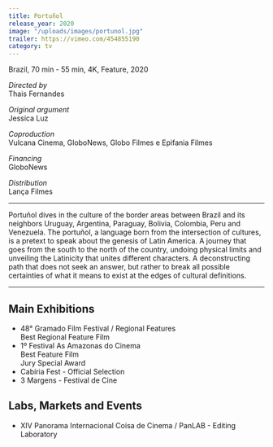 ```yaml
---
title: Portuñol
release_year: 2020
image: "/uploads/images/portunol.jpg"
trailer: https://vimeo.com/454855190
category: tv
---
```


Brazil, 70 min - 55 min, 4K, Feature, 2020

_Directed by_  
Thais Fernandes

_Original argument_  
Jessica Luz

_Coproduction_  
Vulcana Cinema, GloboNews, Globo Filmes e Epifania Filmes

_Financing_  
GloboNews

_Distribution_  
Lança Filmes

---

Portuñol dives in the culture of the border areas between Brazil and its neighbors Uruguay, Argentina, Paraguay, Bolivia, Colombia, Peru and Venezuela. The portuñol, a language born from the intersection of cultures, is a pretext to speak about the genesis of Latin America. A journey that goes from the south to the north of the country, undoing physical limits and unveiling the Latinicity that unites different characters. A deconstructing path that does not seek an answer, but rather to break all possible certainties of what it means to exist at the edges of cultural definitions.

---

## Main Exhibitions

- 48° Gramado Film Festival / Regional Features  
  Best Regional Feature Film
- 1º Festival As Amazonas do Cinema  
  Best Feature Film  
  Jury Special Award
- Cabíria Fest - Official Selection
- 3 Margens - Festival de Cine

## Labs, Markets and Events

- XIV Panorama Internacional Coisa de Cinema / PanLAB - Editing Laboratory
